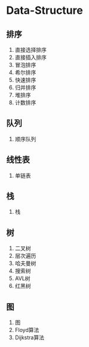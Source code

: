 # Data-Structure

## 排序
1. 直接选择排序
2. 直接插入排序
3. 冒泡排序
4. 希尔排序
5. 快速排序
6. 归并排序
7. 堆排序
8. 计数排序

## 队列
1. 顺序队列

## 线性表
1. 单链表

## 栈
1. 栈

## 树
1. 二叉树
2. 层次遍历
3. 哈夫曼树
4. 搜索树
5. AVL树
6. 红黑树

## 图
1. 图
2. Floyd算法
3. Dijkstra算法
